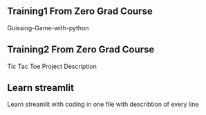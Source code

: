 ## Training1 From Zero Grad Course

Guissing-Game-with-python

## Training2 From Zero Grad Course
Tic Tac Toe Project Description

## Learn streamlit 
Learn streamlit with coding in one file with describtion of every line

